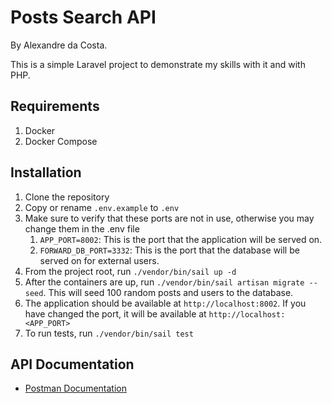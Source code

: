# Posts Search API

By Alexandre da Costa.

This is a simple Laravel project to demonstrate my skills with it and with PHP.

## Requirements

1. Docker
2. Docker Compose

## Installation

1. Clone the repository
2. Copy or rename `.env.example` to `.env`
3. Make sure to verify that these ports are not in use, otherwise you may change them in the .env file
    1. `APP_PORT=8002`: This is the port that the application will be served on.
    2. `FORWARD_DB_PORT=3332`: This is the port that the database will be served on for external users.
4. From the project root, run `./vendor/bin/sail up -d`
5. After the containers are up, run `./vendor/bin/sail artisan migrate --seed`. This will seed 100 random posts and users to the database.
6. The application should be available at `http://localhost:8002`. If you have changed the port, it will be available at `http://localhost:<APP_PORT>`
7. To run tests, run `./vendor/bin/sail test`

## API Documentation

- [Postman Documentation](https://documenter.getpostman.com/view/19198317/2s93CGRb6y)


